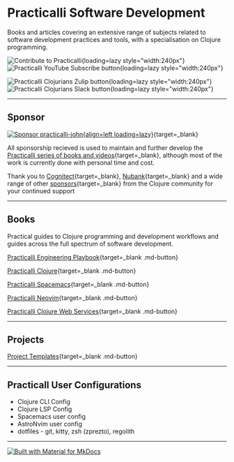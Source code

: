 # Practicalli Software Development 

Books and articles covering an extensive range of subjects related to software development practices and tools, with a specialisation on Clojure programming.

![Contribute to Practicalli](https://github.com/practicalli/graphic-design/blob/live/buttons/practicalli-logo-contribute-button.png?raw=true){loading=lazy style="width:240px"}
![Practicalli YouTube Subscribe button](https://github.com/practicalli/graphic-design/blob/live/buttons/practicalli-youtube-channel-subscribe-button.png?raw=true){loading=lazy style="width:240px"}

![Practicalli Clojurians Zulip button](https://github.com/practicalli/graphic-design/blob/live/buttons/practicalli-zulip-channel-button.png?raw=true){loading=lazy style="width:240px"}
![Practicalli Clojurians Slack button](https://github.com/practicalli/graphic-design/blob/live/buttons/practicalli-slack-channel-button.png?raw=true){loading=lazy style="width:240px"}

---

## Sponsor

[![Sponsor practicalli-john](https://raw.githubusercontent.com/practicalli/graphic-design/live/buttons/practicalli-github-sponsors-button.png){align=left loading=lazy}](https://github.com/sponsors/practicalli-john/){target=_blank}

All sponsorship recieved is used to maintain and further develop the [Practicalli series of books and videos](https://practical.li/){target=_blank}, although most of the work is currently done with personal time and cost.

Thank you to [Cognitect](https://www.cognitect.com/){target=_blank}, [Nubank](https://nubank.com.br/){target=_blank} and a wide range of other [sponsors](https://github.com/sponsors/practicalli-john#sponsors){target=_blank} from the Clojure community for your continued support

---

## Books

Practical guides to Clojure programming and development workflows and guides across the full spectrum of software development.

[Practicalli Engineering Playbook](https://practical.li/engineering-playbook){target=_blank .md-button}

[Practicalli Clojure](https://practical.li/clojure){target=_blank .md-button}

[Practicalli Spacemacs](https://practical.li/spacemacs){target=_blank .md-button}

[Practicalli Neovim](https://practical.li/neovim){target=_blank .md-button}

[Practicalli Clojure Web Services](https://practical.li/clojure-web-services){target=_blank .md-button}

---

## Projects

[Project Templates](https://practical.li/clojure/clojure-cli/projects/templates/practicalli/){target=_blank .md-button} 

---

## Practicall User Configurations

- Clojure CLI Config
- Clojure LSP Config
- Spacemacs user config
- AstroNvim user config 
- dotfiles - git, kitty, zsh (zprezto), regolith


---

[![Built with Material for MkDocs](https://img.shields.io/badge/Material_for_MkDocs-526CFE?style=for-the-badge&logo=MaterialForMkDocs&logoColor=white)](https://squidfunk.github.io/mkdocs-material/)
